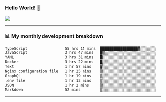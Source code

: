 ### Hello World! 👋

<a>
  <img align="center" src="https://github-readme-stats.vercel.app/api?username=megatunger&count_private=true&include_all_commits=true&bg_color=30,56CCF2,2F80ED&title_color=fff&text_color=fff" />
</a>

------
### 📊 My monthly development breakdown

<!--START_SECTION:waka-->

```txt
TypeScript                 55 hrs 14 mins  █████████████████▓░░░░░░░   70.63 %
JavaScript                 3 hrs 47 mins   █▒░░░░░░░░░░░░░░░░░░░░░░░   04.85 %
YAML                       3 hrs 31 mins   █░░░░░░░░░░░░░░░░░░░░░░░░   04.52 %
Docker                     3 hrs 22 mins   █░░░░░░░░░░░░░░░░░░░░░░░░   04.31 %
Text                       1 hr 57 mins    ▓░░░░░░░░░░░░░░░░░░░░░░░░   02.51 %
Nginx configuration file   1 hr 25 mins    ▒░░░░░░░░░░░░░░░░░░░░░░░░   01.83 %
GraphQL                    1 hr 19 mins    ▒░░░░░░░░░░░░░░░░░░░░░░░░   01.69 %
.env file                  1 hr 13 mins    ▒░░░░░░░░░░░░░░░░░░░░░░░░   01.56 %
JSON                       1 hr 2 mins     ▒░░░░░░░░░░░░░░░░░░░░░░░░   01.33 %
Markdown                   52 mins         ▒░░░░░░░░░░░░░░░░░░░░░░░░   01.11 %
```

<!--END_SECTION:waka-->

------
